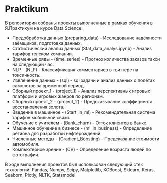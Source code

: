 # Praktikum
В репозитории собраны проекты выполненные в рамках обучения в Я.Практикум на курсе Data Science:

- Предобработка данных (preparing_data) - Исследование надёжности заёмщиков, подготовка данных.
- Статистический анализ данных (Stat_data_analys.ipynb) - Анализ тарифов телеком компании.
- Временные ряды - (time_series) - Прогноз количества заказов такси на следующий час.
- NLP - (NLP) - Классификация комментариев в твиттере на токсичность.
- Извлечение данных - (sql) - sql задачи и анализ данных о полётах самолетов за временной период.
- Сборный проект_1 - (project_1) - Анализ перспективных игровых платформ и игровых жанров по регионам.
- Сборный проект_2 - (project_2) - Предсказывание коэффициента восстановления золота.
- Введение в машинное - (Start_in_ml) - Рекомендательная система тарифов мобильной связи.
- Обучение с учителем - (Bank_churn) - Отток клиентов в банке.
- Машинное обучение в бизнесе - (ml_in_business) - Определение региона для разработки нефтерождений.
- Численные методы - (Gradient_Boosting) - Предсказание стоимости автомобиля.
- Компьютерное зрение - (CV) - Определение возраста людей по фотографии.

В ходе выполнения проектов был использован следующий стек технологий: Pandas, Numpy, Scipy, Matplotlib, XGBoost, Sklearn, Keras, Seaborn, Plotly, NLTK, Statsmodel
